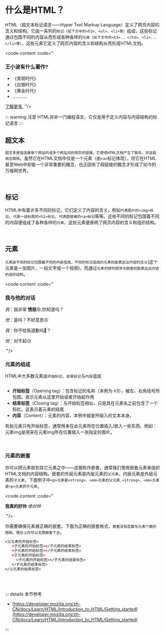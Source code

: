 # 什么是HTML？

HTML（超文本标记语言——Hyper Text Markup Language）定义了网页内容的含义和结构。它由一系列的`标记（如下方中的<h3>、<ul>、<li>等）`组成，这些标记通过包围不同的内容从而形成各种各样的`元素（如下方中的<h3>...</h3>、<li>...</li>等）`，这些元素它定义了网页内容的含义和结构从而形成HTML文档。

<code-content :code="`<h3>王小波有什么著作?</h3>

<ul>
  <li>《青铜时代》</li>
  <li>《白银时代》</li>
  <li>《黄金时代》</li>
  <li> ............</li>
</ul>
<a target='_blank' href='https://baike.baidu.com/item/%E7%8E%8B%E5%B0%8F%E6%B3%A2/6673?fr=kg_general'>
  了解更多
</a>`"/>

::: warning 注意
HTML并非一门编程语言，它仅是用于定义内容与内容结构的标记语言
:::



## 超文本

`超文本是指连接单个网站内或多个网站间的网页的链接，它使得HTML文档产生了联系，并且能相互跳转`。虽然它在HTML文档中仅是一个元素（由`<a>`标记体现），但它在HTML甚至Web中却是一个非常重要的概念，也正因有了超链接的概念才形成了如今的万维网世界。

<code-content :code="`<!--超链接-->
<a target='_blank' href='https://www.baidu.com'>
  百度一下
</a>
`"/>

<br>



## 标记
HTML中有着许多不同的标记，它们定义了内容的含义，例如`代表图片的<img>标记`、`代表一级标题的<h1>标记`、`代表超链接的<a>标记`等等。这些不同的标记包围着不同的内容便组成了各种各样的`元素`，这些元素便表明了网页内容的含义和组织结构。

<code-content :code="`<h1>一级标题</h1>
<img src='https://wangjunliang.com/img/logo.458d8eba.svg'>
<a target='_blank' href='https://wangjunliang.com'>超链接</a>
`"/>

<br>




## 元素
`元素由不同的标记包围着不同的内容组成，不同的标记组成的元素则能表达出内容的含义`(这个元素是一张图片，一段文字或一个视频)，而通过`元素的排列顺序与嵌套则能表达出内容的组织结构`。

<code-content :code="`<h3>我与他的对话</h3>

<p>
  <em>我</em>：我非常
  <strong>愤怒</strong>😡,你知道吗？
</p>
<p>
  <em>他</em>：是吗？不好意思😣
</p>
<p>
  <em>我</em>：你不给我道歉吗🤔？
</p>
<p>
  <em>他</em>：对不起😥
</p>`"/>

<br>



### 元素的组成

HTML中大多数元素由`开始标记`、`结束标记`与`内容`组成

<img :src="$withBase('/element.svg')">

- **开始标签**（Opening tag）：包含标记的名称（本例为 h3），被左、右角括号所包围。表示元素从这里开始或者开始起作用
- **结束标签**（Closing tag）：与开始标签相似，只是其在元素名之前包含了一个斜杠。这表示着元素的结尾
- **内容**（Content）：元素的内容，本例中就是所输入的文本本身。

有些元素只有开始标签，通常用来在此元素所在位置插入/嵌入一些东西。例如：元素img是用来在元素img所在位置插入一张指定的图片。

<code-content :code="`<!--图片-->
<img src='https://wangjunliang.com/img/logo.458d8eba.svg'>
`"/>

<br>



### 元素的嵌套

你可以把元素放到其它元素之中——这被称作嵌套，通常我们使用嵌套元素来组织HTML文档的内容结构。嵌套的外层元素是内层元素的`父元素`，内层元素是外层元素的`子元素`，下面例子中`<p>元素是<strong>、<em>元素的父元素,<strong>、<em>元素是<p>元素的子元素`。

<code-content :code="`<!--嵌套元素-->

<p>
  <strong>我真的好帅</strong>
  <em>绝对帅</em>
</p>`"/>

你需要确保元素被正确的嵌套，下面为正确的嵌套格式，`嵌套没有层数与元素个数的限制，理论上你可以无限嵌套下去`。

```html
<父元素的开始标签>
   <子元素的开始标签></子元素的结束标签>
   <子元素的开始标签></子元素的结束标签>
   <子元素的开始标签>
     <子元素的开始标签></子元素的结束标签>
   </子元素的结束标签>
</父元素的结束标签>
```

<br><br>



::: details 本节参考

-  [https://developer.mozilla.org/zh-CN/docs/Learn/HTML/Introduction_to_HTML/Getting_started](https://developer.mozilla.org/zh-CN/docs/Learn/HTML/Introduction_to_HTML/Getting_started)

:::